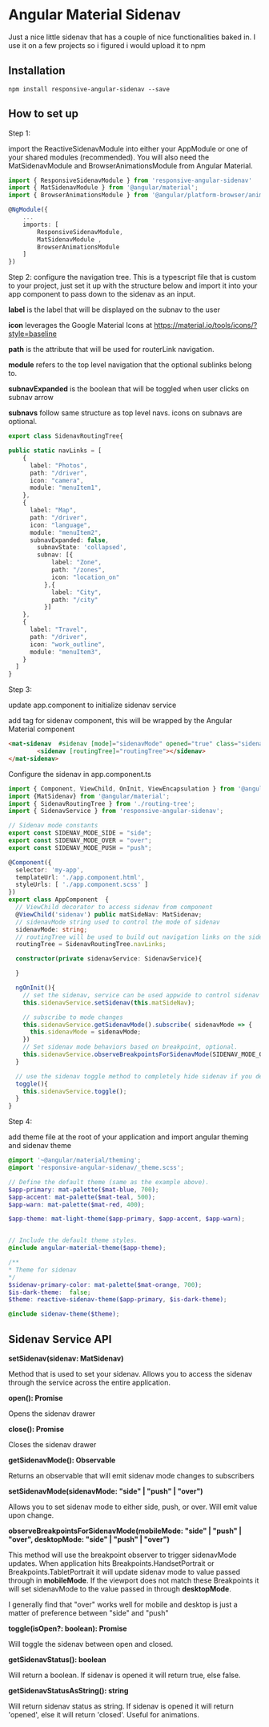 # Angular Material Sidenav


Just a nice little sidenav that has a couple of nice functionalities baked in. I use it on a few
projects so i figured i would upload it to npm


## Installation
```
npm install responsive-angular-sidenav --save
```

## How to set up

Step 1:

import the ReactiveSidenavModule into either your AppModule or one of your 
shared modules (recommended). You will also need the MatSidenavModule and BrowserAnimationsModule from Angular Material.

```Typescript
import { ResponsiveSidenavModule } from 'responsive-angular-sidenav'
import { MatSidenavModule } from '@angular/material';
import { BrowserAnimationsModule } from '@angular/platform-browser/animations';

@NgModule({
    ...
    imports: [
        ResponsiveSidenavModule,
		MatSidenavModule ,
		BrowserAnimationsModule
    ]
})
```

Step 2: configure the navigation tree. This is a typescript file that is custom to your project, just set it up 
with the structure below and import it into your app component to pass down to the sidenav as an input.

**label** is the label that will be displayed on the subnav to the user

**icon** leverages the Google Material Icons at https://material.io/tools/icons/?style=baseline

**path** is the attribute that will be used for routerLink navigation.

**module** refers to the top level navigation that the optional sublinks belong to.

**subnavExpanded** is the boolean that will be toggled when user clicks on subnav arrow

**subnavs** follow same structure as top level navs. icons on subnavs are optional.

```Typescript
export class SidenavRoutingTree{

public static navLinks = [
    {
      label: "Photos",
      path: "/driver",
      icon: "camera",
      module: "menuItem1",
    },
    {
      label: "Map",
      path: "/driver",
      icon: "language",
      module: "menuItem2",
      subnavExpanded: false,
        subnavState: 'collapsed',
        subnav: [{
            label: "Zone",
            path: "/zones",
            icon: "location_on"
          },{
            label: "City",
            path: "/city"
          }]
    },
    {
      label: "Travel",
      path: "/driver",
      icon: "work_outline",
      module: "menuItem3",
    }
  ]
}
```

Step 3:

update app.component to initialize sidenav service

add tag for sidenav component, this will be wrapped by the Angular Material <mat-sidenav></mat-sidenav> component
```html
<mat-sidenav  #sidenav [mode]="sidenavMode" opened="true" class="sidenav-background">
    	<sidenav [routingTree]="routingTree"></sidenav>
</mat-sidenav>
```

Configure the sidenav in app.component.ts
```Typescript
import { Component, ViewChild, OnInit, ViewEncapsulation } from '@angular/core';
import {MatSidenav} from '@angular/material';
import { SidenavRoutingTree } from './routing-tree';
import { SidenavService } from 'responsive-angular-sidenav';

// Sidenav mode constants
export const SIDENAV_MODE_SIDE = "side";
export const SIDENAV_MODE_OVER = "over";
export const SIDENAV_MODE_PUSH = "push";

@Component({
  selector: 'my-app',
  templateUrl: './app.component.html',
  styleUrls: [ './app.component.scss' ]
})
export class AppComponent  {
  // ViewChild decorator to access sidenav from component
  @ViewChild('sidenav') public matSideNav: MatSidenav;
  // sidenavMode string used to control the mode of sidenav
  sidenavMode: string;
  // routingTree will be used to build out navigation links on the sidenav
  routingTree = SidenavRoutingTree.navLinks;

  constructor(private sidenavService: SidenavService){

  }

  ngOnInit(){
    // set the sidenav, service can be used appwide to control sidenav
    this.sidenavService.setSidenav(this.matSideNav);

    // subscribe to mode changes
    this.sidenavService.getSidenavMode().subscribe( sidenavMode => {
      this.sidenavMode = sidenavMode;
    })
    // Set sidenav mode behaviors based on breakpoint, optional.
    this.sidenavService.observeBreakpointsForSidenavMode(SIDENAV_MODE_OVER, SIDENAV_MODE_SIDE)
  }

  // use the sidenav toggle method to completely hide sidenav if you desire
  toggle(){
    this.sidenavService.toggle();
  }
}
```

Step 4:

add theme file at the root of your application and import angular theming
and sidenav theme

```scss
@import '~@angular/material/theming';
@import 'responsive-angular-sidenav/_theme.scss';

// Define the default theme (same as the example above).
$app-primary: mat-palette($mat-blue, 700);
$app-accent: mat-palette($mat-teal, 500);
$app-warn: mat-palette($mat-red, 400);

$app-theme: mat-light-theme($app-primary, $app-accent, $app-warn);


// Include the default theme styles.
@include angular-material-theme($app-theme);

/**
* Theme for sidenav
*/
$sidenav-primary-color: mat-palette($mat-orange, 700);
$is-dark-theme:  false;
$theme: reactive-sidenav-theme($app-primary, $is-dark-theme);

@include sidenav-theme($theme);
```

## Sidenav Service API

**setSidenav(sidenav: MatSidenav)**

Method that is used to set your sidenav. Allows you to access the sidenav through the service
across the entire application.

**open(): Promise<MatDrawerToggleResult>**
	
Opens the sidenav drawer

**close(): Promise<MatDrawerToggleResult>**
	
Closes the sidenav drawer

**getSidenavMode(): Observable<string>**
	
Returns an observable that will emit sidenav mode changes to subscribers

**setSidenavMode(sidenavMode: "side" | "push" | "over")**

Allows you to set sidenav mode to either side, push, or over. Will emit value upon change.

**observeBreakpointsForSidenavMode(mobileMode: "side" | "push" | "over", desktopMode: "side" | "push" | "over")**

This method will use the breakpoint observer to trigger sidenavMode updates. When application hits 
Breakpoints.HandsetPortrait or Breakpoints.TabletPortrait it will update sidenav mode to value passed
through in **mobileMode**. If the viewport does not match these Breakpoints it will set sidenavMode to 
the value passed in through **desktopMode**. 

I generally find that "over" works well for mobile and desktop is just a matter of preference between "side" and "push"

**toggle(isOpen?: boolean): Promise<MatDrawerToggleResult>**
	
Will toggle the sidenav between open and closed.

**getSidenavStatus(): boolean**

Will return a boolean. If sidenav is opened it will return true, else false.

**getSidenavStatusAsString(): string**

Will return sidenav status as string. If sidenav is opened it will return 'opened',
else it will return 'closed'. Useful for animations.
